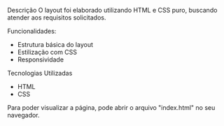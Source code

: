 Descrição
O layout foi elaborado utilizando HTML e CSS puro, buscando atender aos requisitos solicitados.

Funcionalidades:
* Estrutura básica do layout
* Estilização com CSS
* Responsividade

Tecnologias Utilizadas
* HTML
* CSS

Para poder visualizar a página, pode abrir o arquivo "index.html" no seu navegador.
